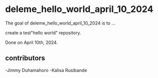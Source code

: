
# deleme_hello_world_april_10_2024

<!-- badges: start -->
<!-- badges: end -->

The goal of deleme_hello_world_april_10_2024 is to ...

create a test"hello world" repository.

Done on April 10th, 2024.

## contributors
-Jimmy Duhamahoro
-Kalisa Rusibande